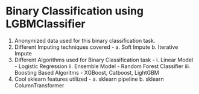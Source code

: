 # Binary Classification using LGBMClassifier
1. Anonymized data used for this binary classification task.
2. Different Imputing techniques covered -
   a. Soft Impute
   b. Iterative Impute
3. Different Algorithms used for Binary Classification task -
   i. Linear Model - Logistic Regression
   ii. Ensemble Model - Random Forest Classifier
   iii. Boosting Based Algoritms - XGBoost, Catboost, LightGBM
4. Cool sklearn features utilized -
   a. sklearn pipeline
   b. sklearn ColumnTransformer
